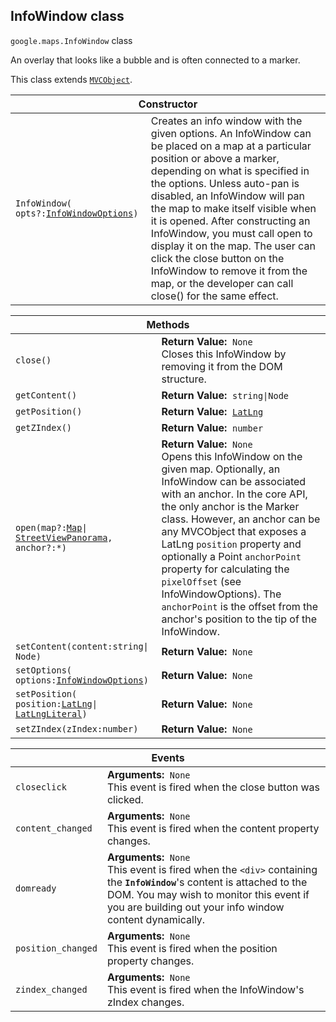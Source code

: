 <h2 id="InfoWindow"> InfoWindow class </h2><p>
<code><span itemprop="path">google.maps</span>.<span itemprop="name">InfoWindow</span></code>
class
</p><p>An overlay that looks like a bubble and is often connected to a marker.</p><p>This class extends
<code><a href="https://github.com/amenadiel/google-maps-documentation/blob/master/docs/MVCObject.md">MVCObject</a></code>.
</p><div class="devsite-table-wrapper"><table class="constructors responsive" summary="class InfoWindow - Constructor">
<thead>
<tr><th colspan="2">Constructor</th>
</tr></thead>
<tbody>
<tr>
<td><code><span>InfoWindow(<wbr>opts?:</span><a href="https://github.com/amenadiel/google-maps-documentation/blob/master/docs/InfoWindowOptions.md"><span>InfoWindowOptions</span></a><span>)</span></code></td>
<td>Creates an info window with the given options. An InfoWindow can be placed on a map at a particular position or above a marker, depending on what is specified in the options. Unless auto-pan is disabled, an InfoWindow will pan the map to make itself visible when it is opened. After constructing an InfoWindow, you must call open to display it on the map. The user can click the close button on the InfoWindow to remove it from the map, or the developer can call close() for the same effect.</td>
</tr>
</tbody>
</table></div><div class="devsite-table-wrapper"><table class="methods responsive" summary="class InfoWindow - Methods">
<thead>
<tr><th colspan="2">Methods</th>
</tr></thead>
<tbody>
<tr>
<td><code><span>close()</span></code></td>
<td><div><strong>Return Value:</strong>&nbsp; <code>None</code></div>
<div class="desc">Closes this InfoWindow by removing it from the DOM structure.</div></td>
</tr>
<tr>
<td><code><span>getContent()</span></code></td>
<td><div><strong>Return Value:</strong>&nbsp; <code>string|Node</code></div>
<div class="desc"></div></td>
</tr>
<tr>
<td><code><span>getPosition()</span></code></td>
<td><div><strong>Return Value:</strong>&nbsp; <code><a href="https://github.com/amenadiel/google-maps-documentation/blob/master/docs/LatLng.md">LatLng</a></code></div>
<div class="desc"></div></td>
</tr>
<tr>
<td><code><span>getZIndex()</span></code></td>
<td><div><strong>Return Value:</strong>&nbsp; <code>number</code></div>
<div class="desc"></div></td>
</tr>
<tr>
<td><code><span>open(<wbr>map?:</span><a href="https://github.com/amenadiel/google-maps-documentation/blob/master/docs/Map.md"><span>Map</span></a><span>|<wbr></span><a href="https://github.com/amenadiel/google-maps-documentation/blob/master/docs/StreetViewPanorama.md"><span>StreetViewPanorama</span></a><span>,<wbr> anchor?:*)</span></code></td>
<td><div><strong>Return Value:</strong>&nbsp; <code>None</code></div>
<div class="desc">Opens this InfoWindow on the given map. Optionally, an InfoWindow can be associated with an anchor. In the core API, the only anchor is the Marker class. However, an anchor can be any MVCObject that exposes a LatLng <code>position</code> property and optionally a Point <code>anchorPoint</code> property for calculating the <code>pixelOffset</code> (see InfoWindowOptions). The <code>anchorPoint</code> is the offset from the anchor's position to the tip of the InfoWindow.</div></td>
</tr>
<tr>
<td><code><span>setContent(<wbr>content:string|<wbr>Node)</span></code></td>
<td><div><strong>Return Value:</strong>&nbsp; <code>None</code></div>
<div class="desc"></div></td>
</tr>
<tr>
<td><code><span>setOptions(<wbr>options:</span><a href="https://github.com/amenadiel/google-maps-documentation/blob/master/docs/InfoWindowOptions.md"><span>InfoWindowOptions</span></a><span>)</span></code></td>
<td><div><strong>Return Value:</strong>&nbsp; <code>None</code></div>
<div class="desc"></div></td>
</tr>
<tr>
<td><code><span>setPosition(<wbr>position:</span><a href="https://github.com/amenadiel/google-maps-documentation/blob/master/docs/LatLng.md"><span>LatLng</span></a><span>|<wbr></span><a href="https://github.com/amenadiel/google-maps-documentation/blob/master/docs/LatLngLiteral.md"><span>LatLngLiteral</span></a><span>)</span></code></td>
<td><div><strong>Return Value:</strong>&nbsp; <code>None</code></div>
<div class="desc"></div></td>
</tr>
<tr>
<td><code><span>setZIndex(<wbr>zIndex:number)</span></code></td>
<td><div><strong>Return Value:</strong>&nbsp; <code>None</code></div>
<div class="desc"></div></td>
</tr>
</tbody>
</table></div><div class="devsite-table-wrapper"><table class="details responsive" summary="class InfoWindow - Events">
<thead>
<tr><th colspan="2">Events</th>
</tr></thead>
<tbody>
<tr>
<td><code><span>closeclick</span></code></td>
<td><div><strong>Arguments:</strong>&nbsp; <code>None</code></div>
<div class="desc">This event is fired when the close button was clicked.</div></td>
</tr>
<tr>
<td><code><span>content_changed</span></code></td>
<td><div><strong>Arguments:</strong>&nbsp; <code>None</code></div>
<div class="desc">This event is fired when the content property changes.</div></td>
</tr>
<tr>
<td><code><span>domready</span></code></td>
<td><div><strong>Arguments:</strong>&nbsp; <code>None</code></div>
<div class="desc">This event is fired when the <code>&lt;div&gt;</code> containing the <b><code>InfoWindow</code></b>'s content is attached to the DOM. You may wish to monitor this event if you are building out your info window content dynamically.</div></td>
</tr>
<tr>
<td><code><span>position_changed</span></code></td>
<td><div><strong>Arguments:</strong>&nbsp; <code>None</code></div>
<div class="desc">This event is fired when the position property changes.</div></td>
</tr>
<tr>
<td><code><span>zindex_changed</span></code></td>
<td><div><strong>Arguments:</strong>&nbsp; <code>None</code></div>
<div class="desc">This event is fired when the InfoWindow's zIndex changes.</div></td>
</tr>
</tbody>
</table></div>